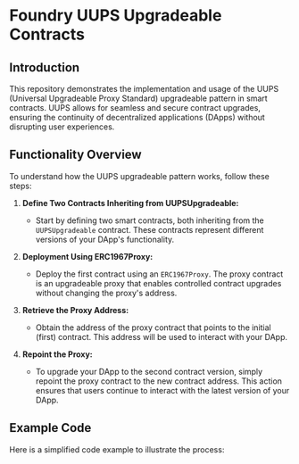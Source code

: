 # Foundry UUPS Upgradeable Contracts

## Introduction

This repository demonstrates the implementation and usage of the UUPS (Universal Upgradeable Proxy Standard) upgradeable pattern in smart contracts. UUPS allows for seamless and secure contract upgrades, ensuring the continuity of decentralized applications (DApps) without disrupting user experiences.

## Functionality Overview

To understand how the UUPS upgradeable pattern works, follow these steps:

1. **Define Two Contracts Inheriting from UUPSUpgradeable:**

   - Start by defining two smart contracts, both inheriting from the `UUPSUpgradeable` contract. These contracts represent different versions of your DApp's functionality.

2. **Deployment Using ERC1967Proxy:**

   - Deploy the first contract using an `ERC1967Proxy`. The proxy contract is an upgradeable proxy that enables controlled contract upgrades without changing the proxy's address.

3. **Retrieve the Proxy Address:**

   - Obtain the address of the proxy contract that points to the initial (first) contract. This address will be used to interact with your DApp.

4. **Repoint the Proxy:**
   - To upgrade your DApp to the second contract version, simply repoint the proxy contract to the new contract address. This action ensures that users continue to interact with the latest version of your DApp.

## Example Code

Here is a simplified code example to illustrate the process:
